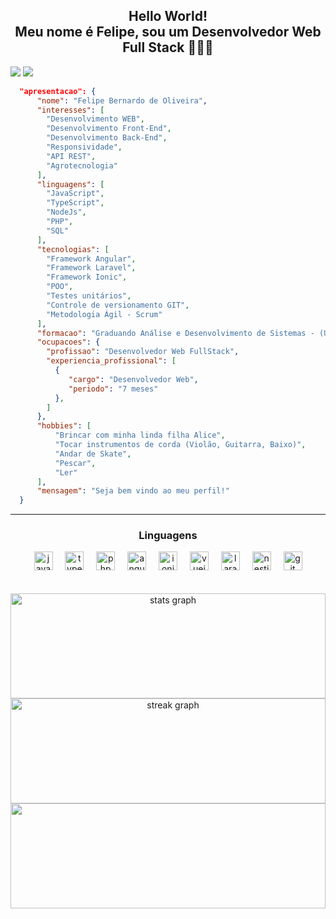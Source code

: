 <h2 align="center">Hello World! <br> Meu nome é Felipe, sou um Desenvolvedor Web Full Stack 👨🏽‍💻</h2>

<a href="https://www.linkedin.com/in/felipe-bernardo-de-oliveira-5b93a3274/" target="_blank"><img src="https://img.shields.io/badge/-LinkedIn-%230077B5?style=for-the-badge&logo=linkedin&logoColor=white" target="_blank"></a> 
<a href="https://instagram.com/ffelipebernardo" target="_blank"><img src="https://img.shields.io/badge/-Instagram-%23E4405F?style=for-the-badge&logo=instagram&logoColor=white" target="_blank"></a>
 
```json
  "apresentacao": {
      "nome": "Felipe Bernardo de Oliveira",
      "interesses": [
        "Desenvolvimento WEB",
        "Desenvolvimento Front-End",
        "Desenvolvimento Back-End",
        "Responsividade",
        "API REST",
        "Agrotecnologia"
      ],
      "linguagens": [
        "JavaScript",
        "TypeScript",
        "NodeJs",
        "PHP",
        "SQL"
      ],
      "tecnologias": [
        "Framework Angular",
        "Framework Laravel",
        "Framework Ionic",
        "POO",
        "Testes unitários",
        "Controle de versionamento GIT",
        "Metodologia Ágil - Scrum"
      ],
      "formacao": "Graduando Análise e Desenvolvimento de Sistemas - (UNIP)",
      "ocupacoes": {
        "profissao": "Desenvolvedor Web FullStack",
        "experiencia_profissional": [
          {
             "cargo": "Desenvolvedor Web",
             "periodo": "7 meses"
          },
        ]
      },
      "hobbies": [
          "Brincar com minha linda filha Alice",
          "Tocar instrumentos de corda (Violão, Guitarra, Baixo)",
          "Andar de Skate",
          "Pescar",
          "Ler"
      ],
      "mensagem": "Seja bem vindo ao meu perfil!"
  }
```
<hr>
<div align="center">
  <h3>Linguagens</h3>
  <img src="https://cdn.jsdelivr.net/gh/devicons/devicon/icons/javascript/javascript-original.svg" height="30" alt="javascript logo"  />
  <img width="12" />
  <img src="https://cdn.jsdelivr.net/gh/devicons/devicon/icons/typescript/typescript-original.svg" height="30" alt="typescript logo"  />
  <img width="12" />
  <img src="https://cdn.jsdelivr.net/gh/devicons/devicon/icons/php/php-original.svg" height="30" alt="php logo"  />
  <img width="12" />
  <img src="https://cdn.jsdelivr.net/gh/devicons/devicon/icons/angularjs/angularjs-original.svg" height="30" alt="angularjs logo"  />
  <img width="12" />
  <img src="https://cdn.jsdelivr.net/gh/devicons/devicon/icons/ionic/ionic-original.svg" height="30" alt="ionic logo"  />
  <img width="12" />
  <img src="https://cdn.jsdelivr.net/gh/devicons/devicon/icons/vuejs/vuejs-original.svg" height="30" alt="vuejs logo"  />
  <img width="12" />
  <img src="https://cdn.worldvectorlogo.com/logos/laravel-2.svg" height="30" alt="laravel logo"  />
  <img width="12" />
  <img src="https://img.icons8.com/?size=100&id=9ESZMOeUioJS&format=png&color=000000" height="30" alt="nestjs logo"  />
  <img width="12" />
  <img src="https://cdn.jsdelivr.net/gh/devicons/devicon/icons/git/git-original.svg" height="30" alt="git logo" style="color:"  />
</div>
<br><br>
<div align="center" flex="row">
    <img width="100%" src="https://github-readme-stats.vercel.app/api?username=FelipeBernardo08&hide_title=true&hide_rank=false&show_icons=true&include_all_commits=true&count_private=true&disable_animations=false&theme=dracula&locale=en&hide_border=true" height="168" alt="stats graph" />
   <img width="100%" src="https://streak-stats.demolab.com?user=FelipeBernardo08&locale=en&mode=weekly&theme=dracula&hide_border=true&border_radius=5" height="168" alt="streak graph"  />
   <img width="100%" src="https://github-readme-stats.vercel.app/api/top-langs?username=FelipeBernardo08&locale=en&hide_title=true&hide=html&layout=compact&langs_count=5&theme=dracula&hide_border=true&include_all_commits=true" height="168" />
</div>

